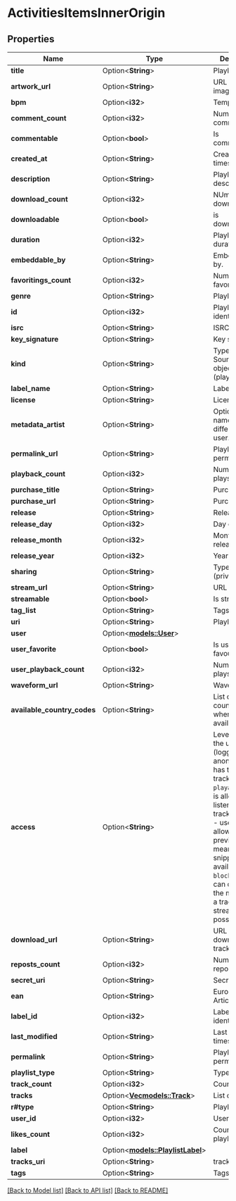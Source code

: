 # ActivitiesItemsInnerOrigin

## Properties

Name | Type | Description | Notes
------------ | ------------- | ------------- | -------------
**title** | Option<**String**> | Playlist title. | [optional]
**artwork_url** | Option<**String**> | URL to a JPEG image. | [optional]
**bpm** | Option<**i32**> | Tempo. | [optional]
**comment_count** | Option<**i32**> | Number of comments. | [optional]
**commentable** | Option<**bool**> | Is commentable. | [optional]
**created_at** | Option<**String**> | Created timestamp. | [optional]
**description** | Option<**String**> | Playlist description. | [optional]
**download_count** | Option<**i32**> | NUmber of downloads. | [optional]
**downloadable** | Option<**bool**> | is downloadable. | [optional]
**duration** | Option<**i32**> | Playlist duration. | [optional]
**embeddable_by** | Option<**String**> | Embeddable by. | [optional]
**favoritings_count** | Option<**i32**> | Number of favoritings. | [optional]
**genre** | Option<**String**> | Playlist genre. | [optional]
**id** | Option<**i32**> | Playlist identifier. | [optional]
**isrc** | Option<**String**> | ISRC code. | [optional]
**key_signature** | Option<**String**> | Key signature. | [optional]
**kind** | Option<**String**> | Type of Soundcloud object (playlist). | [optional]
**label_name** | Option<**String**> | Label name. | [optional]
**license** | Option<**String**> | License. | [optional]
**metadata_artist** | Option<**String**> | Optional artist name, when different from user. | [optional]
**permalink_url** | Option<**String**> | Playlist permalink URL. | [optional]
**playback_count** | Option<**i32**> | Number of plays. | [optional]
**purchase_title** | Option<**String**> | Purchase title. | [optional]
**purchase_url** | Option<**String**> | Purchase URL. | [optional]
**release** | Option<**String**> | Release. | [optional]
**release_day** | Option<**i32**> | Day of release. | [optional]
**release_month** | Option<**i32**> | Month of release. | [optional]
**release_year** | Option<**i32**> | Year of release. | [optional]
**sharing** | Option<**String**> | Type of sharing (private/public). | [optional]
**stream_url** | Option<**String**> | URL to stream. | [optional]
**streamable** | Option<**bool**> | Is streamable. | [optional]
**tag_list** | Option<**String**> | Tags. | [optional]
**uri** | Option<**String**> | Playlist URI. | [optional]
**user** | Option<[**models::User**](User.md)> |  | [optional]
**user_favorite** | Option<**bool**> | Is user's favourite. | [optional]
**user_playback_count** | Option<**i32**> | Number of plays by a user. | [optional]
**waveform_url** | Option<**String**> | Waveform URL. | [optional]
**available_country_codes** | Option<**String**> | List of countries where track is available. | [optional]
**access** | Option<**String**> | Level of access the user (logged in or anonymous) has to the track.   * `playable` - user is allowed to listen to a full track.   * `preview` - user is allowed to preview a track, meaning a snippet is available   * `blocked` - user can only see the metadata of a track, no streaming is possible  | [optional]
**download_url** | Option<**String**> | URL to download a track. | [optional]
**reposts_count** | Option<**i32**> | Number of reposts. | [optional]
**secret_uri** | Option<**String**> | Secret URL. | [optional]
**ean** | Option<**String**> | European Article Number. | [optional]
**label_id** | Option<**i32**> | Label user identifier. | [optional]
**last_modified** | Option<**String**> | Last modified timestamp. | [optional]
**permalink** | Option<**String**> | Playlist permalink. | [optional]
**playlist_type** | Option<**String**> | Type of playlist. | [optional]
**track_count** | Option<**i32**> | Count of tracks. | [optional]
**tracks** | Option<[**Vec<models::Track>**](Track.md)> | List of tracks. | [optional]
**r#type** | Option<**String**> | Playlist type. | [optional]
**user_id** | Option<**i32**> | User identifier. | [optional]
**likes_count** | Option<**i32**> | Count of playlist likes. | [optional]
**label** | Option<[**models::PlaylistLabel**](Playlist_label.md)> |  | [optional]
**tracks_uri** | Option<**String**> | tracks URI. | [optional]
**tags** | Option<**String**> | Tags. | [optional]

[[Back to Model list]](../README.md#documentation-for-models) [[Back to API list]](../README.md#documentation-for-api-endpoints) [[Back to README]](../README.md)


